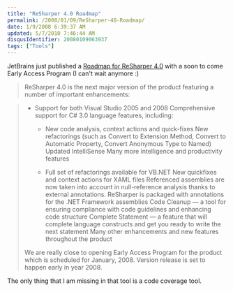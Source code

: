 ```yaml
---
title: "ReSharper 4.0 Roadmap"
permalink: /2008/01/09/ReSharper-40-Roadmap/
date: 1/9/2008 6:39:37 AM
updated: 5/7/2010 7:46:44 AM
disqusIdentifier: 20080109063937
tags: ["Tools"]
---
```

JetBrains just published a [Roadmap for ReSharper 4.0](http://www.jetbrains.net/confluence/display/ReSharper/ReSharper+4.0+Roadmap) with a soon to come Early Access Program (I can't wait anymore :)

> ReSharper 4.0 is the next major version of the product featuring a number of important enhancements:
<!-- more -->
> 
> *   Support for both Visual Studio 2005 and 2008  Comprehensive support for C# 3.0 language features, including:
> 
>     *   New code analysis, context actions and quick-fixes  New refactorings (such as Convert to Extension Method, Convert to Automatic Property, Convert Anonymous Type to Named)  Updated IntelliSense  Many more intelligence and productivity features
> 
>     *   Full set of refactorings available for VB.NET  New quickfixes and context actions for XAML files  Referenced assemblies are now taken into account in null-reference analysis thanks to external annotations. ReSharper is packaged with annotations for the .NET Framework assemblies  Code Cleanup — a tool for ensuring compliance with code guidelines and enhancing code structure  Complete Statement — a feature that will complete language constructs and get you ready to write the next statement  Many other enhancements and new features throughout the product
> 
> We are really close to opening Early Access Program for the product which is scheduled for January, 2008. Version release is set to happen early in year 2008.

The only thing that I am missing in that tool is a code coverage tool.
